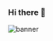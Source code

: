 ### Hi there 👋
![banner](https://www.google.com/url?sa=i&url=https%3A%2F%2Fdeveloper.android.com%2F&psig=AOvVaw2Vu-xUEPVP4StVnJtjGmX1&ust=1654239588905000&source=images&cd=vfe&ved=0CAwQjRxqFwoTCPCjuvaYjvgCFQAAAAAdAAAAABAD)

